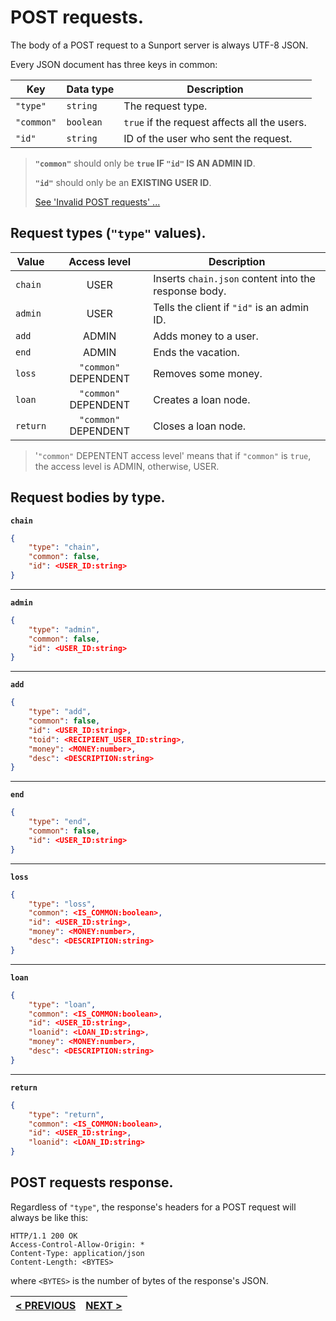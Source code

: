 # POST requests.

The body of a POST request to a Sunport server is always UTF-8 JSON.

Every JSON document has three keys in common:

| Key        | Data type | Description                                  |
|------------|-----------|----------------------------------------------|
| `"type"`   | `string`  | The request type.                            |
| `"common"` | `boolean` | `true` if the request affects all the users. |
| `"id"`     | `string`  | ID of the user who sent the request.         |

> **`"common"`** should only be **`true` IF `"id"` IS AN ADMIN ID**.
>
> **`"id"`** should only be an **EXISTING USER ID**.
>
> [See 'Invalid POST requests' ...](invalid_requests.md)

## Request types (`"type"` values).

| Value    | Access level         | Description                                          |
|----------|:--------------------:|------------------------------------------------------|
| `chain`  | USER                 | Inserts `chain.json` content into the response body. |
| `admin`  | USER                 | Tells the client if `"id"` is an admin ID.           |
| `add`    | ADMIN                | Adds money to a user.                                |
| `end`    | ADMIN                | Ends the vacation.                                   |
| `loss`   | `"common"` DEPENDENT | Removes some money.                                  |
| `loan`   | `"common"` DEPENDENT | Creates a loan node.                                 |
| `return` | `"common"` DEPENDENT | Closes a loan node.                                  |

> '`"common"` DEPENTENT access level' means that if `"common"` is `true`, the access level is ADMIN, otherwise, USER.

## Request bodies by type.

**`chain`**

```json
{
	"type": "chain",
	"common": false,
	"id": <USER_ID:string>
}
```

---

**`admin`**

```json
{
	"type": "admin",
	"common": false,
	"id": <USER_ID:string>
}
```

---

**`add`**

```json
{
	"type": "add",
	"common": false,
	"id": <USER_ID:string>,
	"toid": <RECIPIENT_USER_ID:string>,
	"money": <MONEY:number>,
	"desc": <DESCRIPTION:string>
}
```

---

**`end`**

```json
{
	"type": "end",
	"common": false,
	"id": <USER_ID:string>
}
```

---

**`loss`**

```json
{
	"type": "loss",
	"common": <IS_COMMON:boolean>,
	"id": <USER_ID:string>,
	"money": <MONEY:number>,
	"desc": <DESCRIPTION:string>
}
```

---

**`loan`**

```json
{
	"type": "loan",
	"common": <IS_COMMON:boolean>,
	"id": <USER_ID:string>,
	"loanid": <LOAN_ID:string>,
	"money": <MONEY:number>,
	"desc": <DESCRIPTION:string>
}
```

---

**`return`**

```json
{
	"type": "return",
	"common": <IS_COMMON:boolean>,
	"id": <USER_ID:string>,
	"loanid": <LOAN_ID:string>
}
```

## POST requests response.

Regardless of `"type"`, the response's headers for a POST request will always be like this:

```http
HTTP/1.1 200 OK
Access-Control-Allow-Origin: *
Content-Type: application/json
Content-Length: <BYTES>
```

where `<BYTES>` is the number of bytes of the response's JSON.

| [< PREVIOUS](options_requests.md) | [NEXT >](invalid_requests.md) |
|:---------------------------------:|:-----------------------------:|

